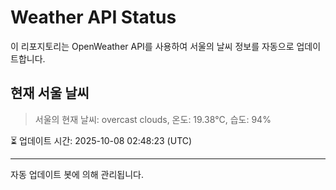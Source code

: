 
# Weather API Status

이 리포지토리는 OpenWeather API를 사용하여 서울의 날씨 정보를 자동으로 업데이트합니다.

## 현재 서울 날씨
> 서울의 현재 날씨: overcast clouds, 온도: 19.38°C, 습도: 94%

⏳ 업데이트 시간: 2025-10-08 02:48:23 (UTC)

---
자동 업데이트 봇에 의해 관리됩니다.
